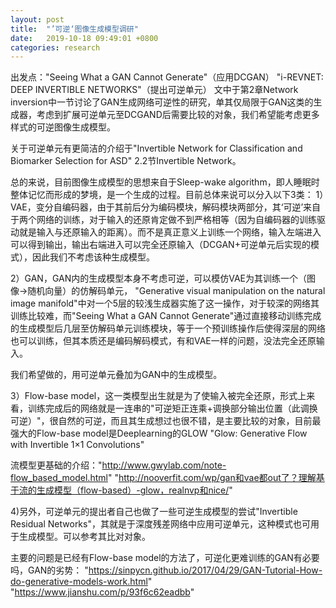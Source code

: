 ```yaml
---
layout: post
title:  "’可逆‘图像生成模型调研"
date:   2019-10-18 09:49:01 +0800
categories: research
---
```


出发点："Seeing What a GAN Cannot Generate"（应用DCGAN）
"i-REVNET: DEEP INVERTIBLE NETWORKS"（提出可逆单元）
文中于第2章Network inversion中一节讨论了GAN生成网络可逆性的研究，单其仅局限于GAN这类的生成器，考虑到扩展可逆单元至DCGAND后需要比较的对象，我们希望能考虑更多样式的可逆图像生成模型。

关于可逆单元有更简洁的介绍于"Invertible Network for Classification and Biomarker Selection for ASD" 2.2节Invertible Network。

总的来说，目前图像生成模型的思想来自于Sleep-wake algorithm，即人睡眠时整体记忆而形成的梦境，是一个生成的过程。目前总体来说可以分入以下3类：
1）VAE，变分自编码器，由于其前后分为编码模块，解码模块两部分，其‘可逆’来自于两个网络的训练，对于输入的还原肯定做不到严格相等（因为自编码器的训练驱动就是输入与还原输入的距离）。而不是真正意义上训练一个网络，输入左端进入可以得到输出，输出右端进入可以完全还原输入（DCGAN+可逆单元后实现的模式），因此我们不考虑该种生成模型。

2）GAN，GAN内的生成模型本身不考虑可逆，可以模仿VAE为其训练一个（图像->随机向量）的仿解码单元， "Generative visual manipulation on the natural image manifold"中对一个5层的较浅生成器实施了这一操作，对于较深的网络其训练比较难，而"Seeing What a GAN Cannot Generate"通过直接移动训练完成的生成模型后几层至仿解码单元训练模块，等于一个预训练操作后使得深层的网络也可以训练，但其本质还是编码解码模式，有和VAE一样的问题，没法完全还原输入。

我们希望做的，用可逆单元叠加为GAN中的生成模型。

3）Flow-base model，这一类模型出生就是为了使输入被完全还原，形式上来看，训练完成后的网络就是一连串的"可逆矩正连乘+调换部分输出位置（此调换可逆）"，很自然的可逆，而且其生成想过也很不错，是主要比较的对象，目前最强大的Flow-base model是Deeplearning的GLOW "Glow: Generative Flow with Invertible 1×1 Convolutions"

流模型更基础的介绍："http://www.gwylab.com/note-flow_based_model.html"
"http://nooverfit.com/wp/gan和vae都out了？理解基于流的生成模型（flow-based）-glow，realnvp和nice/"

4)另外，可逆单元的提出者自己也做了一些可逆生成模型的尝试"Invertible Residual Networks"，其就是于深度残差网络中应用可逆单元，这种模式也可用于生成模型。可以参考其比对对象。

主要的问题是已经有Flow-base model的方法了，可逆化更难训练的GAN有必要吗，GAN的劣势：
"https://sinpycn.github.io/2017/04/29/GAN-Tutorial-How-do-generative-models-work.html"
"https://www.jianshu.com/p/93f6c62eadbb"